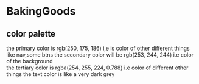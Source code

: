 # BakingGoods

## color palette
the primary color is rgb(250, 175, 186) i,e is color of other different things like nav,some btns
the secondary color will be rgb(253, 244, 244) i.e color of the background  
the tertiary color is rgba(254, 255, 224, 0.788) i.e color of different other things
the text color is like a very dark grey 


